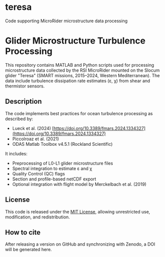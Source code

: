 # teresa
Code supporting MicroRider microstructure data processing
# Glider Microstructure Turbulence Processing

This repository contains MATLAB and Python scripts used for processing microstructure data collected by the RSI MicroRider mounted on the Slocum glider "Teresa" (SMART missions, 2015–2024, Western Mediterranean). The data include turbulence dissipation rate estimates (ε, χ) from shear and thermistor sensors.

## Description

The code implements best practices for ocean turbulence processing as described by:
- Lueck et al. (2024) [https://doi.org/10.3389/fmars.2024.1334327](https://doi.org/10.3389/fmars.2024.1334327)
- Piccolroaz et al. (2021)
- ODAS Matlab Toolbox v4.5.1 (Rockland Scientific)

It includes:
- Preprocessing of L0-L1 glider microstructure files
- Spectral integration to estimate ε and χ
- Quality Control (QC) flags
- Section and profile-based netCDF export
- Optional integration with flight model by Merckelbach et al. (2019)

## License

This code is released under the [MIT License](LICENSE), allowing unrestricted use, modification, and redistribution.

## How to cite

After releasing a version on GitHub and synchronizing with Zenodo, a DOI will be generated here.
